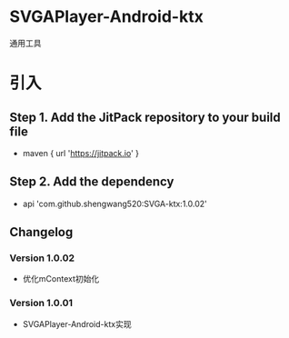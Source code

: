 # SVGAPlayer-Android-ktx

通用工具

# 引入

## Step 1. Add the JitPack repository to your build file

* maven { url '<https://jitpack.io>' }

## Step 2. Add the dependency

* api 'com.github.shengwang520:SVGA-ktx:1.0.02'

## Changelog

### Version 1.0.02

* 优化mContext初始化

### Version 1.0.01

* SVGAPlayer-Android-ktx实现
